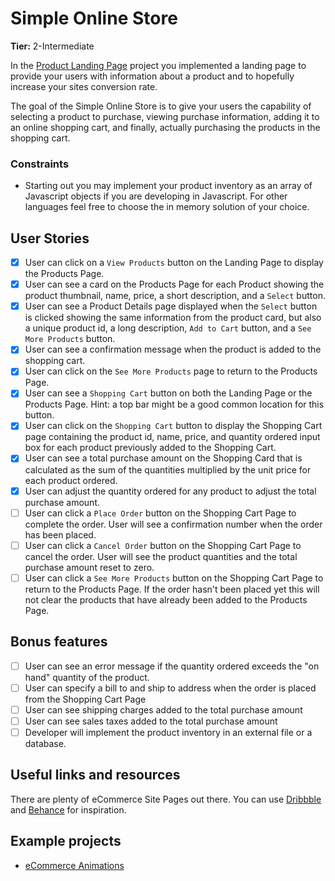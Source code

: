 # Simple Online Store

**Tier:** 2-Intermediate

In the [Product Landing Page](../1-Beginner/Product-Landing-Page.md) project you implemented
a landing page to provide your users with information about a product and to
hopefully increase your sites conversion rate.

The goal of the Simple Online Store is to give your users the capability of 
selecting a product to purchase, viewing purchase information, adding it to
an online shopping cart, and finally, actually purchasing the products in the
shopping cart.

### Constraints

- Starting out you may implement your product inventory as an array of 
Javascript objects if you are developing in Javascript. For other languages
feel free to choose the in memory solution of your choice.

## User Stories

-   [x] User can click on a `View Products` button on the Landing Page to 
display the Products Page.
-   [x] User can see a card on the Products Page for each
Product showing the product thumbnail, name, price, a short description,
and a `Select` button.
-   [x] User can see a Product Details page displayed when the `Select` button
is clicked showing the same information from the product card, but also a 
unique product id, a long description, `Add to Cart` button, and a 
`See More Products` button.
-   [x] User can see a confirmation message when the product is added to the
shopping cart.
-   [x] User can click on the `See More Products` page to return to the 
Products Page. 
-   [x] User can see a `Shopping Cart` button on both the Landing
Page or the Products Page. Hint:  a top bar might be a good common location
for this button.
-   [x] User can click on the `Shopping Cart` button to display the Shopping
Cart page containing the product id, name, price, and quantity
ordered input box for each product previously added to the Shopping Cart.
-   [x] User can see a total purchase amount on the Shopping Card that is
calculated as the sum of the quantities multiplied by the unit price for each
product ordered.
-   [x] User can adjust the quantity ordered for any product to adjust the
total purchase amount. 
-   [ ] User can click a `Place Order` button on the Shopping Cart Page to 
complete the order. User will see a confirmation number when the order has been
placed.
-   [ ] User can click a `Cancel Order` button on the Shopping Cart Page to 
cancel the order. User will see the product quantities and the total purchase
amount reset to zero.
-   [ ] User can click a `See More Products` button on the Shopping Cart Page
to return to the Products Page. If the order hasn't been placed yet this will
not clear the products that have already been added to the Products Page.

## Bonus features

-   [ ] User can see an error message if the quantity ordered exceeds the 
"on hand" quantity of the product.
-   [ ] User can specify a bill to and ship to address when the order is
placed from the Shopping Cart Page
-   [ ] User can see shipping charges added to the total purchase amount
-   [ ] User can see sales taxes added to the total purchase amount
-   [ ] Developer will implement the product inventory in an external file or
a database.

## Useful links and resources

There are plenty of eCommerce Site Pages out there. You can use [Dribbble](https://www.dribbble.com) and [Behance](https://www.behance.net) for inspiration.

## Example projects

-   [eCommerce Animations](https://codepen.io/RSH87/pen/RagqEv)
